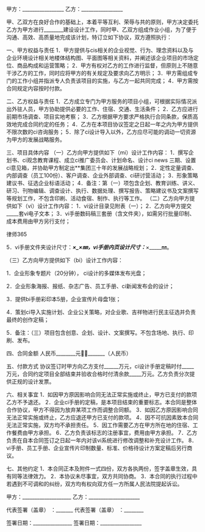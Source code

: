 
 


甲方：_________________
乙方：_________________


甲、乙双方在良好合作的基础上，本着平等互利、荣辱与共的原则，甲方决定委托乙方为甲方进行________建设设计工作，同时甲、乙双方组成作业小组，为了便于沟通、高效、高质量地完成该计划，特订立如下协议，双方遵照执行：


一、甲方权益与责任
1．甲方提供与cis相关的企业视觉、行为、理念资料以及与企业环境设计相关地楼体结构图、平面图等相关资料，并阐述该企业项目的市场定位、商品构成和运营策略；
2．甲方有权对乙方的工作进行监督，但原则上不随意干涉乙方的工作，同时应将甲方的有关规定及要求向乙方明示；
3．甲方需组成专门的工作小组并指派专人负责该项目的实施，与乙方一起共同完成；
4．甲方需按合同规定内容按时付款。


二、乙方权益与责任
1．乙方成立专门为甲方服务的项目小组，可根据实际情况派出外驻人员，甲方协助提供必要的工作、住宿、交通、生活条件；
2．乙方应进行前期市场调查、项目实地考察；
3．乙方根据甲方要求严格执行合同条款，保质高效地完成合同约定的任务；
4．乙方在本项目协议签定之日起一年之内为甲方提供不限次数的ci咨询服务；
5．除了ci设计导入以外，乙方应尽可能的调动一切资源为甲方的发展战略服务。 


三、项目具体内容
（一）乙方向甲方提供如下（mi）设计工作内容：
1．撰写企划书、ci观念教育课程、成立ci推广委员会、计划命名、设计ci news 三期、设置ci意见箱，并协助甲方制定出**集团三十年的发展战略规划；
2．定性定量调查、内部调查（员工100份）、客户调查、企业外部调查、ci研讨营活动；
3．形象策略建议书、征选企业标语活动；
4．备注：第（一）项包含企划、教育训练、讲义、研习、刊物编辑、调查设计、执行、数据处理、撰写报告、策略建议书及文案撰写等规划工作，不包含印刷、活动食宿、制作、执行等工作。
（二）乙方向甲方提供如下（vi）设计工作内容：
1．vi设计目录见附表（一）；
2．乙方向甲方提交_____套vi电子文本；
3．vi手册数码稿三套册（含文件夹），如需另行批量印制、成本费用由甲方另行支付；




 
律师365






5．vi手册文件夹设计尺寸：_____×____×___㎜，vi手册内页设计尺寸：_____×_____㎜。

（三）乙方向甲方提供如下（bi）设计工作内容：

1．企业形象专题片（20分钟）， ci设计的多媒体发布光盘；

2．企业形象海报、报纸、杂志广告、员工手册、ci新闻发布会的设计；

3．提供bi手册彩印本5册，企业宣传片母盘1张；

4．策划ci导入实施计划、企业公关策略，对企业歌、吉祥物进行民主征选并负责最终的创作定稿；

5．备注：（三）项目包含创意、企划、设计、文案撰写。不包含场地、执行、印刷、发布。




四、合同金额
人民币________元￥_______（人民币）


五、付款方式
协议签订时甲方向乙方支付______万元，ci设计手册定稿时付_____万元，合同约定项目全部结束并验收合格时付清余款_____万元。乙方负责分次提供正规的设计发票。


六、相关事宜
1．如因甲方原因影响合同无法正常实施或终止，甲方已支付的款项乙方不予退还。
2．企业ci手册的定稿，是本项目结束的重要标志。本合同是整体合作协议，甲方不得因为放弃某项工作而调整合同额。
3．如因乙方原因影响合同无法正常实施或终止，乙方应退还甲方已支付的款项。
4．因不可抗因素致本合同无法正常实施，双方均不承担责任。
5．因工作需要乙方在甲方所在地的住宿、工作餐费由甲方承担。
6．乙方负责该标志的注册事宜，费用由甲方承担。
7．乙方负责在自本合同签订之日起一年内对该vi系统进行修改调整和补充设计工作。
8．vi手册、员工手册、企业宣传片印制数量、标准、价格待设计方案定稿后另行商议。


七、其他约定
1．本合同正本及附件一式四份，双方各执两份，签字盖章生效，具有同等法律效力。
2．本协议未尽事宜，双方共同协商。
3．本合同的执行过程中若遇到不可调和的纠纷，双方均有权向双方任一方所属人民法院提起诉讼。


 



 甲方：____________________ 乙方：_____________________
 
代表签署（盖章） ：_______ 代表签署（盖章） ：________
 
签署日期：________________ 签署日期：_________________
 

 
 

 
 
 
  
 
  
 
   


   
 

   


   


   
 
 
  
 
 
 

